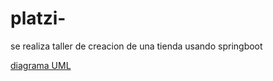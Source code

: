 # platzi-

se realiza taller de creacion de una tienda usando springboot 

[diagrama UML](https://drive.google.com/file/d/1QeUoBCao4y7GJt7Q1r3NuSwPDYV_kAtk/view?usp=sharing)
